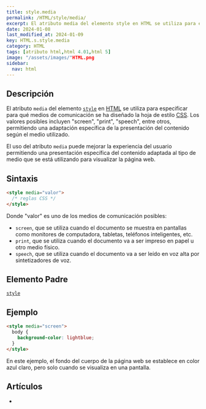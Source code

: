 ```yaml
---
title: style.media
permalink: /HTML/style/media/
excerpt: El atributo media del elemento style en HTML se utiliza para especificar la presentación del contenido según el medio utilizado, como pantalla, impresión o voz.
date: 2024-01-08
last_modified_at: 2024-01-09
key: HTML.s.style.media
category: HTML
tags: [atributo html,html 4.01,html 5]
image: "/assets/images/"HTML.png
sidebar:
  nav: html
---
```


## Descripción


El atributo `media` del elemento [`style`](https://www.w3api.com/HTML/style-elemento/) en [HTML](https://www.manualweb.net/html/) se utiliza para especificar para qué medios de comunicación se ha diseñado la hoja de estilo [CSS](https://www.manualweb.net/css/). Los valores posibles incluyen "screen", "print", "speech", entre otros, permitiendo una adaptación específica de la presentación del contenido según el medio utilizado.


El uso del atributo `media` puede mejorar la experiencia del usuario permitiendo una presentación específica del contenido adaptada al tipo de medio que se está utilizando para visualizar la página web.


## Sintaxis


```html
<style media="valor">
  /* reglas CSS */
</style>

```


Donde "valor" es uno de los medios de comunicación posibles:

- `screen`, que se utiliza cuando el documento se muestra en pantallas como monitores de computadora, tabletas, teléfonos inteligentes, etc.
- `print`, que se utiliza cuando el documento va a ser impreso en papel u otro medio físico.
- `speech`, que se utiliza cuando el documento va a ser leído en voz alta por sintetizadores de voz.

## Elemento Padre


[`style`](https://www.w3api.com/HTML/style/)


## Ejemplo


```html
<style media="screen">
  body {
    background-color: lightblue;
  }
</style>

```


En este ejemplo, el fondo del cuerpo de la página web se establece en color azul claro, pero solo cuando se visualiza en una pantalla.


## Artículos

- 
